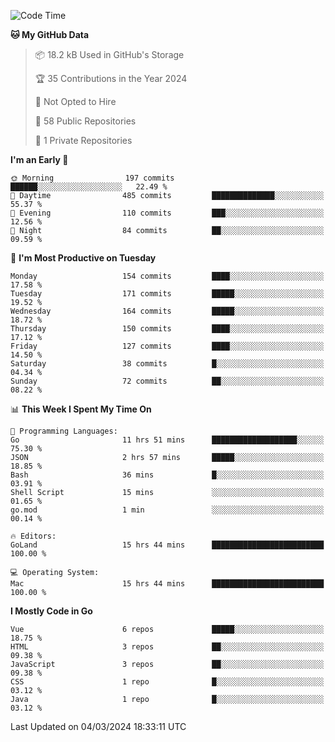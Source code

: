 <!--START_SECTION:waka-->
![Code Time](http://img.shields.io/badge/Code%20Time-1%2C032%20hrs%2046%20mins-blue)

**🐱 My GitHub Data** 

> 📦 18.2 kB Used in GitHub's Storage 
 > 
> 🏆 35 Contributions in the Year 2024
 > 
> 🚫 Not Opted to Hire
 > 
> 📜 58 Public Repositories 
 > 
> 🔑 1 Private Repositories 
 > 
**I'm an Early 🐤** 

```text
🌞 Morning                197 commits         ██████░░░░░░░░░░░░░░░░░░░   22.49 % 
🌆 Daytime                485 commits         ██████████████░░░░░░░░░░░   55.37 % 
🌃 Evening                110 commits         ███░░░░░░░░░░░░░░░░░░░░░░   12.56 % 
🌙 Night                  84 commits          ██░░░░░░░░░░░░░░░░░░░░░░░   09.59 % 
```
📅 **I'm Most Productive on Tuesday** 

```text
Monday                   154 commits         ████░░░░░░░░░░░░░░░░░░░░░   17.58 % 
Tuesday                  171 commits         █████░░░░░░░░░░░░░░░░░░░░   19.52 % 
Wednesday                164 commits         █████░░░░░░░░░░░░░░░░░░░░   18.72 % 
Thursday                 150 commits         ████░░░░░░░░░░░░░░░░░░░░░   17.12 % 
Friday                   127 commits         ████░░░░░░░░░░░░░░░░░░░░░   14.50 % 
Saturday                 38 commits          █░░░░░░░░░░░░░░░░░░░░░░░░   04.34 % 
Sunday                   72 commits          ██░░░░░░░░░░░░░░░░░░░░░░░   08.22 % 
```


📊 **This Week I Spent My Time On** 

```text
💬 Programming Languages: 
Go                       11 hrs 51 mins      ███████████████████░░░░░░   75.30 % 
JSON                     2 hrs 57 mins       █████░░░░░░░░░░░░░░░░░░░░   18.85 % 
Bash                     36 mins             █░░░░░░░░░░░░░░░░░░░░░░░░   03.91 % 
Shell Script             15 mins             ░░░░░░░░░░░░░░░░░░░░░░░░░   01.65 % 
go.mod                   1 min               ░░░░░░░░░░░░░░░░░░░░░░░░░   00.14 % 

🔥 Editors: 
GoLand                   15 hrs 44 mins      █████████████████████████   100.00 % 

💻 Operating System: 
Mac                      15 hrs 44 mins      █████████████████████████   100.00 % 
```

**I Mostly Code in Go** 

```text
Vue                      6 repos             █████░░░░░░░░░░░░░░░░░░░░   18.75 % 
HTML                     3 repos             ██░░░░░░░░░░░░░░░░░░░░░░░   09.38 % 
JavaScript               3 repos             ██░░░░░░░░░░░░░░░░░░░░░░░   09.38 % 
CSS                      1 repo              █░░░░░░░░░░░░░░░░░░░░░░░░   03.12 % 
Java                     1 repo              █░░░░░░░░░░░░░░░░░░░░░░░░   03.12 % 
```




 Last Updated on 04/03/2024 18:33:11 UTC
<!--END_SECTION:waka-->
